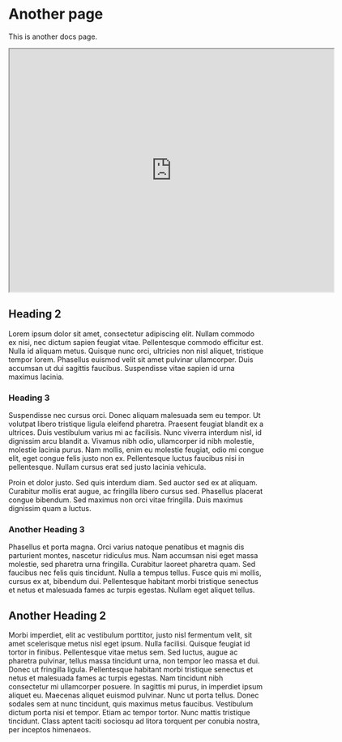 # Another page

This is another docs page.

<div class="test">
<iframe src="https://www.youtube.com/embed/LXb3EKWsInQ" width="640" height="480" allow="autoplay"></iframe>
</div>

## Heading 2

Lorem ipsum dolor sit amet, consectetur adipiscing elit. Nullam commodo ex nisi, nec dictum sapien feugiat vitae. Pellentesque commodo efficitur est. Nulla id aliquam metus. Quisque nunc orci, ultricies non nisl aliquet, tristique tempor lorem. Phasellus euismod velit sit amet pulvinar ullamcorper. Duis accumsan ut dui sagittis faucibus. Suspendisse vitae sapien id urna maximus lacinia.

### Heading 3

Suspendisse nec cursus orci. Donec aliquam malesuada sem eu tempor. Ut volutpat libero tristique ligula eleifend pharetra. Praesent feugiat blandit ex a ultrices. Duis vestibulum varius mi ac facilisis. Nunc viverra interdum nisl, id dignissim arcu blandit a. Vivamus nibh odio, ullamcorper id nibh molestie, molestie lacinia purus. Nam mollis, enim eu molestie feugiat, odio mi congue elit, eget congue felis justo non ex. Pellentesque luctus faucibus nisi in pellentesque. Nullam cursus erat sed justo lacinia vehicula.

Proin et dolor justo. Sed quis interdum diam. Sed auctor sed ex at aliquam. Curabitur mollis erat augue, ac fringilla libero cursus sed. Phasellus placerat congue bibendum. Sed maximus non orci vitae fringilla. Duis maximus dignissim quam a luctus.

### Another Heading 3

Phasellus et porta magna. Orci varius natoque penatibus et magnis dis parturient montes, nascetur ridiculus mus. Nam accumsan nisi eget massa molestie, sed pharetra urna fringilla. Curabitur laoreet pharetra quam. Sed faucibus nec felis quis tincidunt. Nulla a tempus tellus. Fusce quis mi mollis, cursus ex at, bibendum dui. Pellentesque habitant morbi tristique senectus et netus et malesuada fames ac turpis egestas. Nullam eget aliquet tellus.

## Another Heading 2

Morbi imperdiet, elit ac vestibulum porttitor, justo nisl fermentum velit, sit amet scelerisque metus nisl eget ipsum. Nulla facilisi. Quisque feugiat id tortor in finibus. Pellentesque vitae metus sem. Sed luctus, augue ac pharetra pulvinar, tellus massa tincidunt urna, non tempor leo massa et dui. Donec ut fringilla ligula. Pellentesque habitant morbi tristique senectus et netus et malesuada fames ac turpis egestas. Nam tincidunt nibh consectetur mi ullamcorper posuere. In sagittis mi purus, in imperdiet ipsum aliquet eu. Maecenas aliquet euismod pulvinar. Nunc ut porta tellus. Donec sodales sem at nunc tincidunt, quis maximus metus faucibus. Vestibulum dictum porta nisi et tempor. Etiam ac tempor tortor. Nunc mattis tristique tincidunt. Class aptent taciti sociosqu ad litora torquent per conubia nostra, per inceptos himenaeos.
